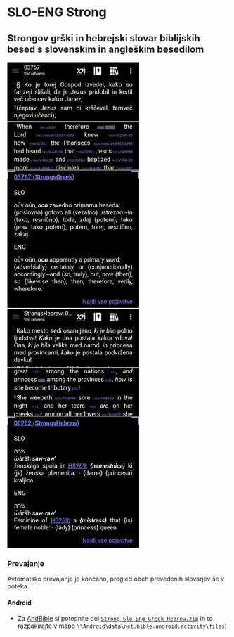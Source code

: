 # SLO-ENG Strong
## Strongov grški in hebrejski slovar biblijskih besed s slovenskim in angleškim besedilom
![Knjiga](slike/Strongs-Slo-Eng-Greek.jpg?raw=true "300e")
![Knjiga](slike/Strongs-Slo-Eng-Hebrew.jpg?raw=true "300e")

### Prevajanje
Avtomatsko prevajanje je končano, pregled obeh prevedenih slovarjev še v poteka.

#### Android
 - Za [AndBible](https://play.google.com/store/apps/details?id=net.bible.android.activity) si potegnite dol [`Strong_Slo-Eng_Greek_Hebrew.zip`](https://github.com/msavli/Strong/blob/master/Strong_Slo-Eng_Greek_Hebrew.zip) in to razpakirajte v mapo `\\Android\data\net.bible.android.activity\files`)
